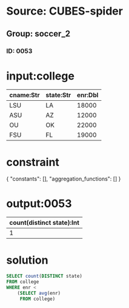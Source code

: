 # Source: CUBES-spider
## Group: soccer_2
### ID: 0053

# input:college

| cname:Str | state:Str | enr:Dbl |
|---|---|---|
| LSU | LA | 18000 |
| ASU | AZ | 12000 |
| OU | OK | 22000 |
| FSU | FL | 19000 |

# constraint

{
  "constants": [],
  "aggregation_functions": []
}

# output:0053

| count(distinct state):Int |
|---|
| 1 |

# solution

```sql
SELECT count(DISTINCT state)
FROM college
WHERE enr <
    (SELECT avg(enr)
     FROM college)
```

